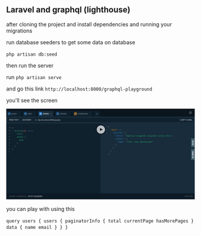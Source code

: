 ## Laravel and graphql (lighthouse)

after cloning the project and install dependencies and running your migrations

run database seeders to get some data on database

`php artisan db:seed`

then run the server

run `php artisan serve`

and go this link `http://localhost:8000/graphql-playground`

you'll see the screen

![graph screen](graphqlScreen.png)

you can play with using this

`query users { users { paginatorInfo { total currentPage hasMorePages } data { name email } } }`
